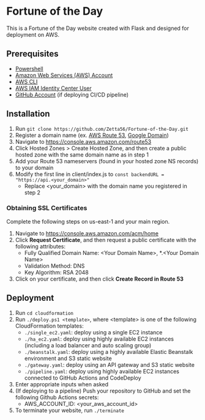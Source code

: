 # Fortune of the Day
This is a Fortune of the Day website created with Flask and designed for deployment on AWS.

## Prerequisites
- [Powershell](https://learn.microsoft.com/en-us/powershell/scripting/install/installing-powershell?view=powershell-7.3)
- [Amazon Web Services (AWS) Account](https://docs.aws.amazon.com/accounts/latest/reference/manage-acct-creating.html)
- [AWS CLI](https://docs.aws.amazon.com/cli/latest/userguide/getting-started-install.html)
- [AWS IAM Identity Center User](https://docs.aws.amazon.com/singlesignon/latest/userguide/getting-started.html)
- [GitHub Account](https://github.com/) (if deploying CI/CD pipeline)

## Installation
1. Run `git clone https://github.com/Zetta56/Fortune-of-the-Day.git`
2. Register a domain name (ex. [AWS Route 53](https://docs.aws.amazon.com/Route53/latest/DeveloperGuide/domain-register.html), [Google Domain](https://domains.google/))
3. Navigate to https://console.aws.amazon.com/route53
4. Click Hosted Zones > Create Hosted Zone, and then create a public hosted zone with the same domain name as in step 1
5. Add your Route 53 nameservers (found in your hosted zone NS records) to your domain
6. Modify the first line in client/index.js to `const backendURL = "https://api.<your_domain>"`
   - Replace <your_domain> with the domain name you registered in step 2

### Obtaining SSL Certificates
Complete the following steps on us-east-1 and your main region.
1. Navigate to https://console.aws.amazon.com/acm/home
2. Click **Request Certificate**, and then request a public certificate with the following attributes:
   - Fully Qualified Domain Name: \<Your Domain Name\>, *.\<Your Domain Name\>
   - Validation Method: DNS
   - Key Algorithm: RSA 2048
3. Click on your certificate, and then click **Create Record in Route 53**

## Deployment
1. Run `cd cloudformation`
2. Run `./deploy.ps1 <template>`, where \<template\> is one of the following CloudFormation templates:
   - `./single_ec2.yaml`: deploy using a single EC2 instance
   - `./ha_ec2.yaml`: deploy using highly available EC2 instances (including a load balancer and auto scaling group)
   - `./beanstalk.yaml`: deploy using a highly available Elastic Beanstalk environment and S3 static website
   - `./gateway.yaml`: deploy using an API gateway and S3 static website
   - `./pipeline.yaml`: deploy using highly available EC2 instances connected to GitHub Actions and CodeDeploy
3. Enter appropriate inputs when asked
4. (If deploying to a pipeline) Push your repository to GitHub and set the following Github Actions secrets:
   - AWS_ACCOUNT_ID: <your_aws_account_id>
5. To terminate your website, run `./terminate`
